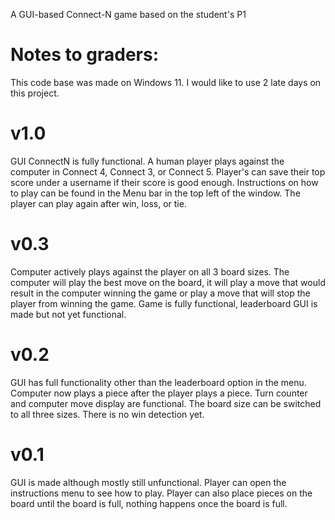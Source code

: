 A GUI-based Connect-N game based on the student's P1

# Notes to graders:
This code base was made on Windows 11.
I would like to use 2 late days on this project.

# v1.0
GUI ConnectN is fully functional. A human player plays against the computer in Connect 4, Connect 3, or Connect 5. Player's can save their top score under a username if their score is good enough. Instructions on how to play can be found in the Menu bar in the top left of the window. The player can play again after win, loss, or tie. 

# v0.3
Computer actively plays against the player on all 3 board sizes. The computer will play the best move on the board, it will play a move that would result in the computer winning the game or play a move that will stop the player from winning the game. Game is fully functional, leaderboard GUI is made but not yet functional.

# v0.2
GUI has full functionality other than the leaderboard option in the menu. Computer now plays a piece after the player plays a piece. Turn counter and computer move display are functional. The board size can be switched to all three sizes. There is no win detection yet.

# v0.1
GUI is made although mostly still unfunctional. Player can open the instructions menu to see how to play. Player can also place pieces on the board until the board is full, nothing happens once the board is full. 